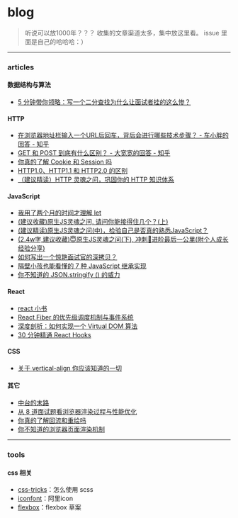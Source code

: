 # blog

> 听说可以放1000年？？？
> 收集的文章渠道太多，集中放这里看。
> issue 里面是自己的哈哈哈：）

---

### articles
#### 数据结构与算法
- [5 分钟带你领略：写一个二分查找为什么让面试者挂的这么惨？](https://juejin.im/post/5d8f6856e51d45784227aca6)

#### HTTP
- [在浏览器地址栏输入一个URL后回车，背后会进行哪些技术步骤？ - 车小胖的回答 - 知乎](https://www.zhihu.com/question/34873227/answer/518086565)
- [GET 和 POST 到底有什么区别？ - 大宽宽的回答 - 知乎](https://www.zhihu.com/question/28586791/answer/767316172)
- [你真的了解 Cookie 和 Session 吗](https://juejin.im/post/5cd9037ee51d456e5c5babca)
- [HTTP1.0、HTTP1.1 和 HTTP2.0 的区别](https://juejin.im/entry/5981c5df518825359a2b9476)
- [（建议精读）HTTP 灵魂之问，巩固你的 HTTP 知识体系](https://juejin.im/post/5e76bd516fb9a07cce750746)

#### JavaScript
- [我用了两个月的时间才理解 let](https://zhuanlan.zhihu.com/p/28140450)
- [(建议收藏)原生JS灵魂之问, 请问你能接得住几个？(上)](https://juejin.im/post/5dac5d82e51d45249850cd20)
- [(建议精读)原生JS灵魂之问(中)，检验自己是否真的熟悉JavaScript？](https://juejin.im/post/5dbebbfa51882524c507fddb)
- [(2.4w字,建议收藏)😇原生JS灵魂之问(下), 冲刺🚀进阶最后一公里(附个人成长经验分享)](https://juejin.im/post/5dd8b3a851882572f56b578f#heading-79)
- [如何写出一个惊艳面试官的深拷贝？](https://juejin.im/post/5d6aa4f96fb9a06b112ad5b1)
- [隔壁小孩也能看懂的 7 种 JavaScript 继承实现](https://juejin.im/post/5ceb468af265da1bd1463585)
- [你不知道的 JSON.stringify () 的威力](https://juejin.im/post/5decf09de51d45584d238319)

#### React
- [react 小书](http://huziketang.mangojuice.top/books/react/)
- [React Fiber 的优先级调度机制与事件系统](https://zhuanlan.zhihu.com/p/95443185)
- [深度剖析：如何实现一个 Virtual DOM 算法](https://github.com/livoras/blog/issues/13)
- [30 分钟精通 React Hooks](https://juejin.im/post/5be3ea136fb9a049f9121014)

#### CSS
- [关于 vertical-align 你应该知道的一切](https://juejin.im/post/5e64ee1df265da573e6734ed)

#### 其它
- [中台的末路](https://xargin.com/the-death-of-middleground/)
- [从 8 道面试题看浏览器渲染过程与性能优化](https://juejin.im/post/5e143104e51d45414a4715f7)
- [你真的了解回流和重绘吗](https://juejin.im/post/5c6cb7b4f265da2dae511a3d)
- [你不知道的浏览器页面渲染机制](https://juejin.im/post/5ca0c0abe51d4553a942c17d)

---
### tools

#### css 相关

- [css-tricks](https://css-tricks.com/the-sass-ampersand/)：怎么使用 scss
- [iconfont](https://www.iconfont.cn/)：阿里icon
- [flexbox](https://drafts.csswg.org/css-flexbox-1/#layout-algorithm)：flexbox 草案

